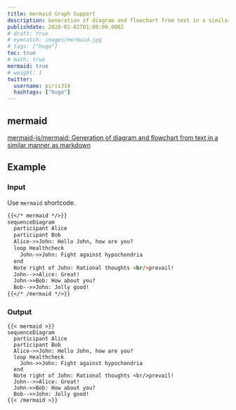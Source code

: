 ```yaml
---
title: mermaid Graph Support
description: Generation of diagram and flowchart from text in a similar manner as markdown
publishdate: 2020-01-02T01:00:00.000Z
# draft: true
# eyecatch: images/mermaid.jpg
# tags: ["hugo"]
toc: true
# math: true
mermaid: true
# weight: 1
twitter:
  username: piris314
  hashtags: ["hugo"]
---
```




## mermaid

[mermaid-js/mermaid: Generation of diagram and flowchart from text in a similar manner as markdown](https://github.com/mermaid-js/mermaid)



## Example

### Input

Use `mermaid` shortcode.

```md
{{</* mermaid */>}}
sequenceDiagram
  participant Alice
  participant Bob
  Alice->>John: Hello John, how are you?
  loop Healthcheck
    John->>John: Fight against hypochondria
  end
  Note right of John: Rational thoughts <br/>prevail!
  John-->>Alice: Great!
  John->>Bob: How about you?
  Bob-->>John: Jolly good!
{{</* /mermaid */>}}
```

### Output

```
{{< mermaid >}}
sequenceDiagram
  participant Alice
  participant Bob
  Alice->>John: Hello John, how are you?
  loop Healthcheck
    John->>John: Fight against hypochondria
  end
  Note right of John: Rational thoughts <br/>prevail!
  John-->>Alice: Great!
  John->>Bob: How about you?
  Bob-->>John: Jolly good!
{{< /mermaid >}}
```

